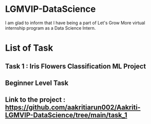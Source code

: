 # LGMVIP-DataScience
I am glad to inform that I have being a part of Let's Grow More virtual internship program as a Data Science Intern.

# List of Task

## Task 1 : Iris Flowers Classification ML Project
## Beginner Level Task 
## Link to the project : https://github.com/aakritiarun002/Aakriti-LGMVIP-DataScience/tree/main/task_1

